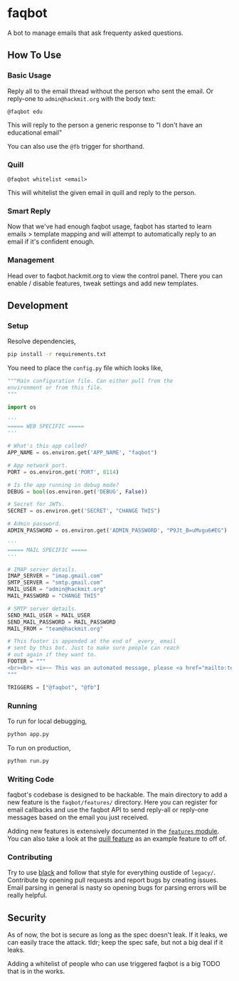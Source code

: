 # faqbot

A bot to manage emails that ask frequenty asked questions.

## How To Use

### Basic Usage

Reply all to the email thread without the person who sent the email. Or reply-one to `admin@hackmit.org` with the body text:

```
@faqbot edu
```

This will reply to the person a generic response to "I don't have an educational email"

You can also use the `@fb` trigger for shorthand.

### Quill

```
@faqbot whitelist <email>
```

This will whitelist the given email in quill and reply to the person.

### Smart Reply

Now that we've had enough faqbot usage, faqbot has started to learn emails > template mapping and will attempt to automatically reply to an email if it's confident enough.

### Management

Head over to faqbot.hackmit.org to view the control panel. There you can enable / disable features, tweak settings and add new templates.


## Development

### Setup

Resolve dependencies,

```bash
pip install -r requirements.txt
```

You need to place the `config.py` file which looks like,

```python
"""Main configuration file. Can either pull from the
environment or from this file.
"""

import os

'''
===== WEB SPECIFIC =====
'''

# What's this app called?
APP_NAME = os.environ.get('APP_NAME', "faqbot")

# App network port.
PORT = os.environ.get('PORT', 8114)

# Is the app running in debug mode?
DEBUG = bool(os.environ.get('DEBUG', False))

# Secret for JWTs.
SECRET = os.environ.get('SECRET', "CHANGE THIS")

# Admin password.
ADMIN_PASSWORD = os.environ.get('ADMIN_PASSWORD', "P9Jt_B=uMvgu6#EG")

'''
===== MAIL SPECIFIC =====
'''

# IMAP server details.
IMAP_SERVER = "imap.gmail.com"
SMTP_SERVER = "smtp.gmail.com"
MAIL_USER = "admin@hackmit.org"
MAIL_PASSWORD = "CHANGE THIS"

# SMTP server details.
SEND_MAIL_USER = MAIL_USER
SEND_MAIL_PASSWORD = MAIL_PASSWORD
MAIL_FROM = "team@hackmit.org"

# This footer is appended at the end of _every_ email
# sent by this bot. Just to make sure people can reach
# out again if they want to.
FOOTER = """
<br><br> <i>~~ This was an automated message, please <a href="mailto:team@hackmit.org">email us</a> again if this didn't help! ~~</i>
"""

TRIGGERS = ["@faqbot", "@fb"]
```

### Running

To run for local debugging,

```bash
python app.py
```

To run on production,

```bash
python run.py
```

### Writing Code

faqbot's codebase is designed to be hackable. The main directory to add a new feature is the `faqbot/features/` directory. Here you can register for email callbacks and use the faqbot API to send reply-all or reply-one messages based on the email you just received.

Adding new features is extensively documented in the [`features` module](faqbot/features/__init__.py). You can also take a look at the [quill feature](faqbot/features/quill.py) as an example feature to off of.

### Contributing

Try to use [black](https://github.com/ambv/black) and follow that style for everything oustide of `legacy/`. Contribute by opening pull requests and report bugs by creating issues. Email parsing in general is nasty so opening bugs for parsing errors will be really helpful.

## Security

As of now, the bot is secure as long as the spec doesn't leak. If it leaks, we can easily trace the attack. tldr; keep the spec safe, but not a big deal if it leaks.

Adding a whitelist of people who can use triggered faqbot is a big TODO that is in the works.